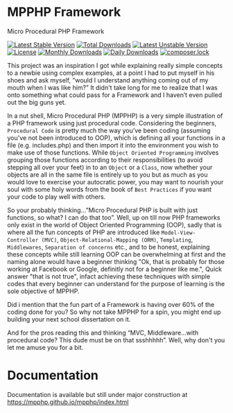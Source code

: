 # MPPHP Framework

Micro Procedural PHP Framework

[![Latest Stable Version](https://poser.pugx.org/mpphp/mpphp/v/stable)](https://packagist.org/packages/mpphp/mpphp)
[![Total Downloads](https://poser.pugx.org/mpphp/mpphp/downloads)](https://packagist.org/packages/mpphp/mpphp)
[![Latest Unstable Version](https://poser.pugx.org/mpphp/mpphp/v/unstable)](https://packagist.org/packages/mpphp/mpphp)
[![License](https://poser.pugx.org/mpphp/mpphp/license)](https://packagist.org/packages/mpphp/mpphp)
[![Monthly Downloads](https://poser.pugx.org/mpphp/mpphp/d/monthly)](https://packagist.org/packages/mpphp/mpphp)
[![Daily Downloads](https://poser.pugx.org/mpphp/mpphp/d/daily)](https://packagist.org/packages/mpphp/mpphp)
[![composer.lock](https://poser.pugx.org/mpphp/mpphp/composerlock)](https://packagist.org/packages/mpphp/mpphp)


This project was an inspiration I got while explaining really simple concepts to a newbie using complex examples, at a point I had to put myself in his shoes and ask myself, ”would I understand anything coming out of my mouth when I was like him?” It didn't take long for me to realize that I was onto something what could pass for a Framework and I haven’t even pulled out the big guns yet.

In a nut shell, Micro Procedural PHP (MPPHP) is a very simple illustration of a PHP framework using just procedural code. Considering the beginners, `Procedural Code` is pretty much the way you’ve been coding (assuming you've not been introduced to OOP), which is defining all your functions in a file (e.g. includes.php) and then import it into the environment you wish to make use of those functions. While `Object Oriented Programming` involves grouping those functions according to their responsibilities (to avoid stepping all over your feet) in to an `Object` or a `Class`, now whether your objects are all in the same file is entirely up to you but as much as you would love to exercise your autocratic power, you may want to nourish your soul with some holy words from the book of `Best Practices` if you want your code to play well with others.

So your probably thinking...”Micro Procedural PHP is built with just functions, so what? I can do that too”. Well, up on till now PHP frameworks only exist in the world of Object Oriented Programming (OOP), sadly that is where all the fun concepts of PHP are introduced like `Model-View-Controller (MVC)`, `Object-Relational-Mapping (ORM)`, `Templating`, `Middlewares`, `Separation of concerns` etc., and to be honest, explaining these concepts while still learning OOP can be overwhelming at first and the naming alone would have a beginner thinking "Ok, that is probably for those working at Facebook or Google, definitly not for a beginner like me.", Quick answer "that is not true", infact achieving these techniques with simple codes that every beginner can understand for the purpose of learning is the sole objective of MPPHP. 

Did i mention that the fun part of a Framework is having over 60% of the coding done for you? So why not take MPPHP for a spin, you might end up building your next school dissertation on it.

And for the pros reading this and thinking “MVC, Middleware...with procedural code? This dude must be on that ssshhhhh”. Well, why don't you let me amuse you for a bit.

# Documentation
Documentation is available but still under major construction at https://mpphp.github.io/mpphp/index.html
